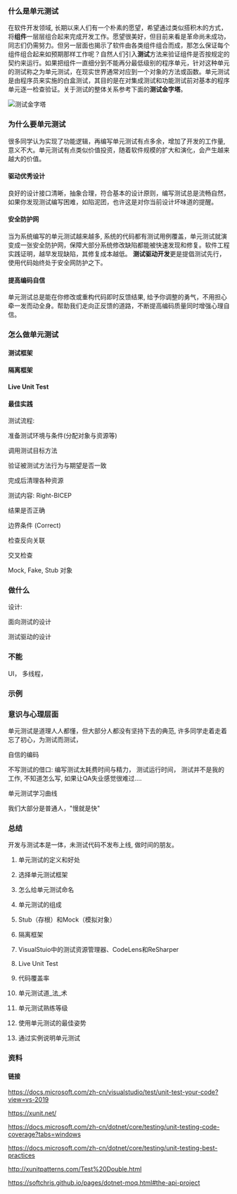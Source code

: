 ### 什么是单元测试

在软件开发领域, 长期以来人们有一个朴素的愿望，希望通过类似搭积木的方式，将**组件**一层层组合起来完成开发工作。愿望很美好，但目前来看是革命尚未成功，同志们仍需努力。但另一层面也揭示了软件由各类组件组合而成，那怎么保证每个组件组合起来如预期那样工作呢？自然人们引入**测试**方法来验证组件是否按规定的契约来运行。如果把组件一直细分到不能再分最低级别的程序单元，针对这种单元的测试称之为单元测试，在现实世界通常对应到一个对象的方法或函数。单元测试是由程序员来实施的白盒测试，其目的是在对集成测试和功能测试前对基本的程序单元逐一检查验证。关于测试的整体关系参考下面的**测试金字塔**。

![测试金字塔](https://imgconvert.csdnimg.cn/aHR0cHM6Ly9tbWJpei5xcGljLmNuL21tYml6X3BuZy9mQ3BkMWNmOGlhY2FMcVVseWZTQ1JWTHdKQ2dhNUNCc1d0a0t1Q2FvV080ZkhWQVpLajluM1RLRGxxSlVKTEZQeEMzVGM0RFF2dmZpYUxIQWZuNkhQMHJ3LzY0MA?x-oss-process=image/format,png)

### 为什么要单元测试

很多同学认为实现了功能逻辑，再编写单元测试有点多余，增加了开发的工作量, 意义不大。单元测试有点类似价值投资，随着软件规模的扩大和演化，会产生越来越大的价值。

#### 驱动优秀设计

良好的设计接口清晰，抽象合理，符合基本的设计原则，编写测试总是流畅自然，如果你发现测试编写困难，如陷泥团，也许这是对你当前设计坏味道的提醒。

#### 安全防护网

当为系统编写的单元测试越来越多, 系统的代码都有测试用例覆盖，单元测试就演变成一张安全防护网，保障大部分系统修改缺陷都能被快速发现和修复。软件工程实践证明，越早发现缺陷，其修复成本越低。 **测试驱动开发**更是提倡测试先行，使用代码始终处于安全网防护之下。

#### 提高编码自信

单元测试总是能在你修改或重构代码即时反馈结果, 给予你调整的勇气，不用担心牵一发而动全身。帮助我们走向正反馈的道路，不断提高编码质量同时增强心理自信。

### 怎么做单元测试

#### 测试框架



#### 隔离框架

#### Live Unit Test

#### 最佳实践

测试流程:  

准备测试环境与条件(分配对象与资源等)

调用测试目标方法

验证被测试方法行为与期望是否一致

完成后清理各种资源

测试内容:   Right-BICEP

结果是否正确

边界条件 (Correct)

检查反向关联

交叉检查



Mock, Fake, Stub 对象



### 做什么

设计:

面向测试的设计

测试驱动的设计



### 不能

UI， 多线程，

### 示例

### 意识与心理层面

 单元测试是道理人人都懂，但大部分人都没有坚持下去的典范,  许多同学走着走着忘了初心，为测试而测试，

自信的编码

不写测试的借口: 编写测试太耗费时间与精力， 测试运行时间， 测试并不是我的工作, 不知道怎么写,  如果让QA失业感觉很难过....

单元测试学习曲线

我们大部分是普通人，"慢就是快"

### 总结

开发与测试本是一体，未测试代码不发布上线, 做时间的朋友。

1. 单元测试的定义和好处

2. 选择单元测试框架

3. 怎么给单元测试命名

4. 单元测试的组成

5. Stub（存根）和Mock（模拟对象）

6. 隔离框架

7. VisualStuio中的测试资源管理器、CodeLens和ReSharper

8. Live Unit Test

9. 代码覆盖率

10. 单元测试道_法_术

11. 单元测试熟练等级

12. 使用单元测试的最佳姿势

13. 通过实例说明单元测试

    

### 资料

#### 链接

https://docs.microsoft.com/zh-cn/visualstudio/test/unit-test-your-code?view=vs-2019

https://xunit.net/

https://docs.microsoft.com/zh-cn/dotnet/core/testing/unit-testing-code-coverage?tabs=windows

https://docs.microsoft.com/zh-cn/dotnet/core/testing/unit-testing-best-practices

http://xunitpatterns.com/Test%20Double.html

https://softchris.github.io/pages/dotnet-moq.html#the-api-project